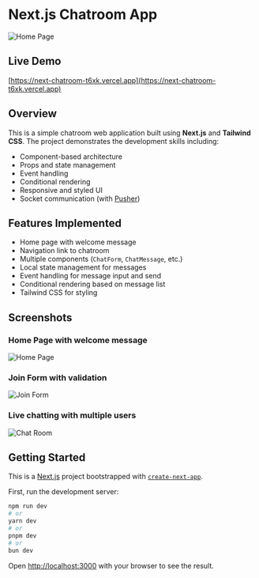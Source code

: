 # Next.js Chatroom App

![Home Page](public/screenshot/welcome.png)

## Live Demo

[https://next-chatroom-t6xk.vercel.app](https://next-chatroom-t6xk.vercel.app)

## Overview

This is a simple chatroom web application built using **Next.js** and **Tailwind CSS**. The project demonstrates the development skills including:

- Component-based architecture
- Props and state management
- Event handling
- Conditional rendering
- Responsive and styled UI
- Socket communication (with [Pusher]('https://pusher.com/'))

## Features Implemented

- Home page with welcome message
- Navigation link to chatroom
- Multiple components (`ChatForm`, `ChatMessage`, etc.)
- Local state management for messages
- Event handling for message input and send
- Conditional rendering based on message list
- Tailwind CSS for styling

## Screenshots

### Home Page with welcome message

![Home Page](public/screenshot/welcome.png)

### Join Form with validation

![Join Form](public/screenshot/validation.png)

### Live chatting with multiple users

![Chat Room](public/screenshot/chatroom2.png)

## Getting Started

This is a [Next.js](https://nextjs.org) project bootstrapped with [`create-next-app`](https://nextjs.org/docs/app/api-reference/cli/create-next-app).

First, run the development server:

```bash
npm run dev
# or
yarn dev
# or
pnpm dev
# or
bun dev
```

Open [http://localhost:3000](http://localhost:3000) with your browser to see the result.
